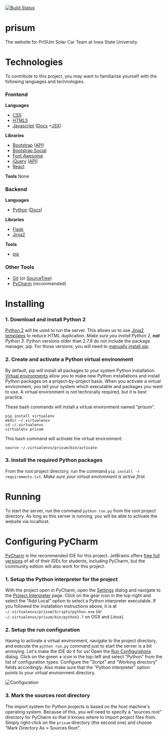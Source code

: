 [![Build Status](https://travis-ci.org/ISU-WebDevClub/prisum.svg)](https://travis-ci.org/ISU-WebDevClub/prisum)

# prisum
The website for PrISUm Solar Car Team at Iowa State University

# Technologies
To contribute to this project, you may want to familiarize yourself with the following languages and technologies.

### Frontend
**Languages**
- [CSS](http://www.w3schools.com/css/)
- [HTML5](http://www.w3schools.com/html/)
- [Javascript](http://www.w3schools.com/js/) ([Docs](https://developer.mozilla.org/en-US/docs/Web/JavaScript) +[JSX](https://facebook.github.io/react/docs/jsx-in-depth.html))

**Libraries**
- [Bootstrap](http://www.w3schools.com/bootstrap/) ([API](http://getbootstrap.com/components/))
- [Bootstrap Social](http://lipis.github.io/bootstrap-social/)
- [Font Awesome](https://fortawesome.github.io/Font-Awesome/icons/)
- [jQuery](http://www.w3schools.com/jquery/) ([API](https://api.jquery.com/))
- [React](https://facebook.github.io/react/docs/tutorial.html)

**Tools**
None

### Backend
**Languages**
- [Python](https://www.codecademy.com/tracks/python) ([Docs](https://docs.python.org/2/))

**Libraries**
- [Flask](http://flask.pocoo.org/)
- [Jinja2](http://jinja.pocoo.org/)

**Tools**
- [pip](https://pip.pypa.io/en/stable/quickstart/)

### Other Tools
- [Git](https://try.github.io/) (or [SourceTree](https://www.sourcetreeapp.com/))
- [PyCharm](https://www.jetbrains.com/pycharm/) (recommended)

# Installing
### 1. Download and install Python 2
[Python 2](https://www.python.org/downloads/) will be used to run the server. This allows us to use [Jinja2 templates](http://jinja.pocoo.org/docs/dev/) to reduce HTML duplication. _Make sure you install Python 2, **not** Python 3_. Python versions older than 2.7.9 do not include the package manager, pip. For those versions, you will need to [manually install pip](https://pip.pypa.io/en/stable/installing/).

### 2. Create and activate a Python virtual environment
By default, pip will install all packages to your system Python installation. [Virtual environments](http://docs.python-guide.org/en/latest/dev/virtualenvs/) allow you to make new Python installations and install Python packages on a project-by-project basis. When you activate a virtual environment, you tell your system which executable and packages you want to use. A virtual environment is not technically required, but it is best practice.

These bash commands will install a virtual environment named "prisum".
```
pip install virtualenv
mkdir ~/.virtualenvs
cd ~/.virtualenvs
virtualenv prisum
```

This bash command will activate the virtual environment.
```
source ~/.virtualenvs/prisum/bin/activate
```

### 3. Install the required Python packages
From the root project directory, run the command `pip install -r requirements.txt`. _Make sure your virtual environment is active first._

# Running
To start the server, run the command `python run.py` from the root project directory. As long as this server is running, you will be able to activate the website via localhost.

# Configuring PyCharm
[PyCharm](https://www.jetbrains.com/pycharm/) is the recommended IDE for this project. JetBrains offers [free full versions](https://www.jetbrains.com/student/) of all of their IDEs for students, including PyCharm, but the community edition will also work for this project.

### 1. Setup the Python interpreter for the project
With the project open in PyCharm, open the [Settings](https://www.jetbrains.com/pycharm/help/settings-preferences-dialog.html) dialog and navigate to the [Project Interpreter](https://www.jetbrains.com/pycharm/help/project-interpreter.html) page. Click on the gear icon in the top-right and select the "Add Local" option to select a Python interpreter executable. If you followed the installation instructions above, it is at `~/.virtualenvs/prisum/Scripts/python.exe` (or `~/.virtualenvs/prisum/bin/python2.7` on OSX and Linux).

### 2. Setup the run configuration
Having to activate a virtual environment, navigate to the project directory, and execute the `python run.py` command just to start the server is a bit annoying. Let's make the IDE do it for us! Open the [Run Configurations](https://www.jetbrains.com/pycharm/help/run-debug-configurations.html) dialog. Click on the green **+** icon in the top-left and select "Python" from the list of configuration types. Configure the "Script" and "Working directory" fields accordingly. Also make sure that the "Python interpreter" option points to your virtual environment directory.

![Configuration](http://content.screencast.com/users/branden.lange/folders/Jing/media/72ad5446-11de-4dc5-aa06-9041b6e3c647/00000146.png)

### 3. Mark the sources root directory
The import system for Python projects is based on the host machine's operating system.  Because of this, you will need to specify a "sources root" directory for PyCharm so that it knows where to import project files from. Simply right-click on the `prisum` directory (the second one) and choose "Mark Directory As > Sources Root".
